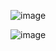 ![image](https://github.com/user-attachments/assets/46e0f402-32cf-4f3d-9990-c68b76dd7f72)

![image](https://github.com/user-attachments/assets/9d429ca5-111e-4434-b36a-9be089b4570c)

